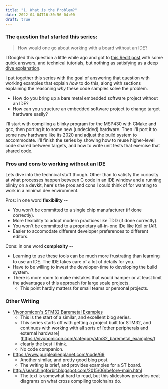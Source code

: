 ```yaml
---
title: "1. What is the Problem?"
date: 2022-04-04T16:30:56-04:00
draft: true
---
```


### The question that started this series:

> How would one go about working with a board without an IDE?


I Googled this question a little while ago and got to [this Redit
post](https://www.reddit.com/r/embedded/comments/gzj59g/compile_from_scratch_without_ide/) with some quick answers, and
technical tutorials, but
nothing as satisfying as a [deep dive explanation](https://diataxis.fr/).

I put together this series with the goal of answering that question with working examples that explain *how* to do this,
along with sections explaining the reasoning *why* these code samples solve the problem.

 - How do you bring up a bare metal embedded software project without an IDE?
 - How can you structure an embedded software project to change target hardware easily?

I'll start with compiling a blinky program for the MSP430 with CMake and gcc, then porting it to some new (undecided)
hardware.
Then I'll port it to some new hardware like its 2020 and adjust the build system to accommodate. I'll finish the series by showing how to reuse higher-level code shared between targets, and how to write unit tests that exercise that shared code.

### Pros and cons to working without an IDE

Lets dive into the technical stuff though. Other than to satisfy the curiosity at what processes happen between C code in an IDE window
and a running blinky on a devkit, here's the pros and cons I could think of for wanting to work in a minimal dev
environment.

Pros: in one word **flexibility** --
  - You won't be committed to a single chip manufacturer (if done correctly).
  - More flexibility to adopt modern practices like TDD (if done correctly).
  - You won't be committed to a proprietary all-in-one IDe like Keil or IAR.
  - Easier to accomodate different developer preferences to different editors.
 
 Cons: in one word **complexity** --
  - Learning to use these tools can be much more frustrating than learning to use an IDE. The IDE takes care of a lot of
  details for you.
  - Have to be willing to invest the developer-time to developing the build system.
  - There is more room to make mistakes that would hamper or at least limit the advantages of this approach for large
  scale projects.
    - This point hardly matters for small teams or personal projects.

### Other Writing

 - [Vivonomicon's STM32 Baremetal
 Examples](https://vivonomicon.com/2018/04/02/bare-metal-stm32-programming-part-1-hello-arm/)
     - This is the start of a similar, and excellent blog series.
     - This series starts off with getting a project built for STM32, and continues with working with all sorts of
     [other peripherals and external hardware] (https://vivonomicon.com/category/stm32_baremetal_examples/)
     - clearly the best I think.
     - No code companion.
 - https://www.purplealienplanet.com/node/69
     - Another similar, and pretty good blog post. 
     - The writing is brief, and provides examples for a ST board.
 - http://searchingforbit.blogspot.com/2015/06/before-main.html
     - The text is somewhat hard to read, but this slideshow provides neat diagrams on what cross compiling toolchains do.


